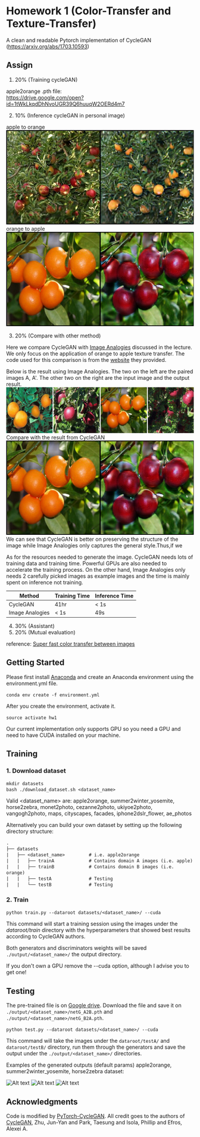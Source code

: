 # Homework 1 (Color-Transfer and Texture-Transfer)

A clean and readable Pytorch implementation of CycleGAN (https://arxiv.org/abs/1703.10593)
## Assign

1.  20% (Training cycleGAN)  

apple2orange
.pth file:  
https://drive.google.com/open?id=1tWkLkqdDhNvoUGR39Q6huuqW2OERd4m7  

2.  10% (Inference cycleGAN in personal image)  

apple to orange  
![](./images/a.png)  
orange to apple  
![](./images/b.png)  

3.  20% (Compare with other method)  

Here we compare CycleGAN with [Image Analogies](https://www.mrl.nyu.edu/publications/image-analogies/analogies-fullres.pdf) discussed in the lecture. We only focus on the application of orange to apple texture transfer. The code used for this comparison is from the [website](https://www.mrl.nyu.edu/projects/image-analogies/lf/) they provided.  

Below is the result using Image Analogies. The two on the left are the paired images A, A'. The other two on the right are the input image and the output result.  
![](./images/summary.png)  
Compare with the result from CycleGAN  
![](./images/b.png)  
We can see that CycleGAN is better on preserving the structure of the image while Image Analogies only captures the general style.Thus,if we 

As for the resources needed to generate the image. CycleGAN needs lots of training data and training time. Powerful GPUs are also needed to accelerate the training process. On the other hand, Image Analogies only needs 2 carefully picked images as example images and the time is mainly spent on inference not training.

| Method           | Training Time | Inference Time |
| ---------------- | ------------- | -------------- |
| CycleGAN         |      41hr     |      < 1s      |
| Image Analogies  |      < 1s     |       49s      |


4.  30% (Assistant)
5.  20% (Mutual evaluation)

reference:
[Super fast color transfer between images](https://github.com/jrosebr1/color_transfer)

## Getting Started
Please first install [Anaconda](https://anaconda.org) and create an Anaconda environment using the environment.yml file.

```
conda env create -f environment.yml
```

After you create the environment, activate it.
```
source activate hw1
```

Our current implementation only supports GPU so you need a GPU and need to have CUDA installed on your machine.

## Training
### 1. Download dataset

```
mkdir datasets
bash ./download_dataset.sh <dataset_name>
```
Valid <dataset_name> are: apple2orange, summer2winter_yosemite, horse2zebra, monet2photo, cezanne2photo, ukiyoe2photo, vangogh2photo, maps, cityscapes, facades, iphone2dslr_flower, ae_photos

Alternatively you can build your own dataset by setting up the following directory structure:

    .
    ├── datasets                   
    |   ├── <dataset_name>         # i.e. apple2orange
    |   |   ├── trainA             # Contains domain A images (i.e. apple)
    |   |   ├── trainB             # Contains domain B images (i.e. orange)
    |   |   ├── testA              # Testing
    |   |   └── testB              # Testing

### 2. Train
```
python train.py --dataroot datasets/<dataset_name>/ --cuda
```
This command will start a training session using the images under the *dataroot/train* directory with the hyperparameters that showed best results according to CycleGAN authors.

Both generators and discriminators weights will be saved ```./output/<dataset_name>/``` the output directory.

If you don't own a GPU remove the --cuda option, although I advise you to get one!



## Testing
The pre-trained file is on [Google drive](https://drive.google.com/open?id=17FREtttCyFpvjRJxd4v3VVlVAu__Y5do). Download the file and save it on  ```./output/<dataset_name>/netG_A2B.pth``` and ```./output/<dataset_name>/netG_B2A.pth```.

```
python test.py --dataroot datasets/<dataset_name>/ --cuda
```
This command will take the images under the ```dataroot/testA/``` and ```dataroot/testB/``` directory, run them through the generators and save the output under the ```./output/<dataset_name>/``` directories.

Examples of the generated outputs (default params) apple2orange, summer2winter_yosemite, horse2zebra dataset:

![Alt text](./output/imgs/0167.png)
![Alt text](./output/imgs/0035.png)
![Alt text](./output/imgs/0111.png)



## Acknowledgments
Code is modified by [PyTorch-CycleGAN](https://github.com/aitorzip/PyTorch-CycleGAN). All credit goes to the authors of [CycleGAN](https://arxiv.org/abs/1703.10593), Zhu, Jun-Yan and Park, Taesung and Isola, Phillip and Efros, Alexei A.
